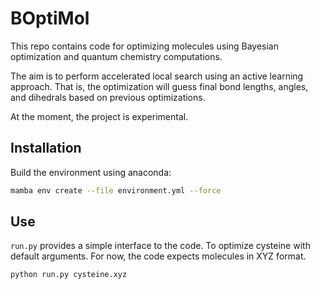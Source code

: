 # BOptiMol

This repo contains code for optimizing molecules using Bayesian optimization and quantum chemistry computations.

The aim is to perform accelerated local search using an active
learning approach. That is, the optimization will guess final
bond lengths, angles, and dihedrals based on previous
optimizations.

At the moment, the project is experimental.

## Installation

Build the environment using anaconda:

```bash
mamba env create --file environment.yml --force
```

## Use

`run.py` provides a simple interface to the code. To optimize cysteine with default arguments. For now, the code expects molecules in XYZ format.

```bash
python run.py cysteine.xyz
```

